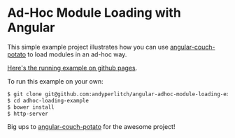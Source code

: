 Ad-Hoc Module Loading with Angular
==================================

This simple example project illustrates how you can use [angular-couch-potato](https://github.com/laurelnaiad/angular-couch-potato) to load modules in an ad-hoc way.

[Here's the running example on github pages](http://andyperlitch.github.io/angular-adhoc-module-loading-example/).

To run this example on your own:

```bash
$ git clone git@github.com:andyperlitch/angular-adhoc-module-loading-example.git adhoc-loading-example
$ cd adhoc-loading-example
$ bower install
$ http-server
```

Big ups to [angular-couch-potato](https://github.com/laurelnaiad/angular-couch-potato) for the awesome project!